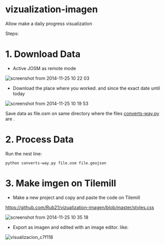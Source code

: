 vizualization-imagen
====================
Allow make a  daily progress visualization

Steps:

# 1. Download Data

- Active JOSM as remote mode

![screenshot from 2014-11-25 10 22 03](https://cloud.githubusercontent.com/assets/1152236/5185379/138afea8-748d-11e4-801a-19d7dbc2b99e.png)


- Download the place where you worked. and since the exact date until today


![screenshot from 2014-11-25 10 19 53](https://cloud.githubusercontent.com/assets/1152236/5185328/a2dd6b1e-748c-11e4-9ae9-efb4625ab0ad.png)

Save data as file.osm on same directory where the files [converts-way.py](https://github.com/Rub21/vizualization-imagen/blob/master/converts-way.py) are . 

# 2. Process Data

Run the nest line: 

`python converts-way.py file.osm file.geojson`

# 3. Make imgen on Tilemill

- Make a new project and copy and paste the code on Tilemill

https://github.com/Rub21/vizualization-imagen/blob/master/styles.css

![screenshot from 2014-11-25 10 35 18](https://cloud.githubusercontent.com/assets/1152236/5185647/eb198a82-748e-11e4-8e7f-da2b6ed4712d.png)


- Export as imagen and edited with an image editor. like:

![visualizacion_c7f118](https://cloud.githubusercontent.com/assets/5991158/4525793/41fc1828-4d58-11e4-818d-dd790e83914e.png)
